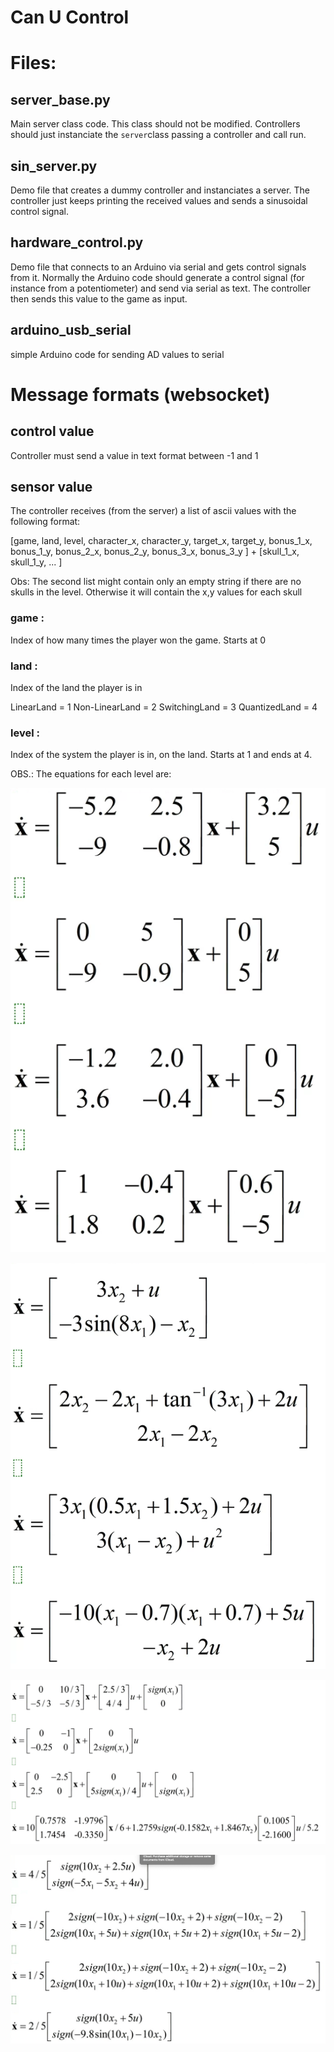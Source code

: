 # Can U Control

# Files:

## server_base.py

Main server class code. This class should not be modified. Controllers should just instanciate the `server`class passing a controller and call run.

## sin_server.py

Demo file that creates a dummy controller and instanciates a server. The controller just keeps printing the received values and sends a sinusoidal control signal.

## hardware_control.py

Demo file that connects to an Arduino via serial and gets control signals from it. Normally the Arduino code should generate a control signal (for instance from a potentiometer) and send via serial as text. The controller then sends this value to the game as input.

## arduino_usb_serial

simple Arduino code for sending AD values to serial

# Message formats (websocket)

## control value

Controller must send a value in text format between -1 and 1

## sensor value

The controller receives (from the server) a list of ascii values with the following format:

[game, land, level, character_x, character_y, target_x, target_y, bonus_1_x, bonus_1_y,  bonus_2_x, bonus_2_y, bonus_3_x, bonus_3_y ] + [skull_1_x, skull_1_y, ... ]

Obs: The second list might contain only an empty string if there are no skulls in the level. Otherwise it will contain the x,y values for each skull

### game :

Index of how many times the player won the game. Starts at 0

### land :

Index of the land the player is in

LinearLand = 1
Non-LinearLand = 2
SwitchingLand = 3
QuantizedLand = 4

### level :

Index of the system the player is in, on the land. Starts at 1 and ends at 4.

OBS.: The equations for each level are:

![LinearLand](imgs/l1.png)

![non-LinearLand](imgs/l2.png)

![SwitchingLand](imgs/l3.png)

![QuantizedLand](imgs/l4.png)

